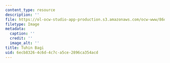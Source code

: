 ```yaml
---
content_type: resource
description: ''
file: https://ol-ocw-studio-app-production.s3.amazonaws.com/ocw-www/86dcd75885f745d9b4e42dad1b449d8c_tuhin-bagi2-th.jpg
filetype: Image
metadata:
  caption: ''
  credit: ''
  image_alt: ''
title: Tuhin Bagi
uid: 6ecb8326-4c6d-4c7c-a5ce-2896ca354acd
---
```

